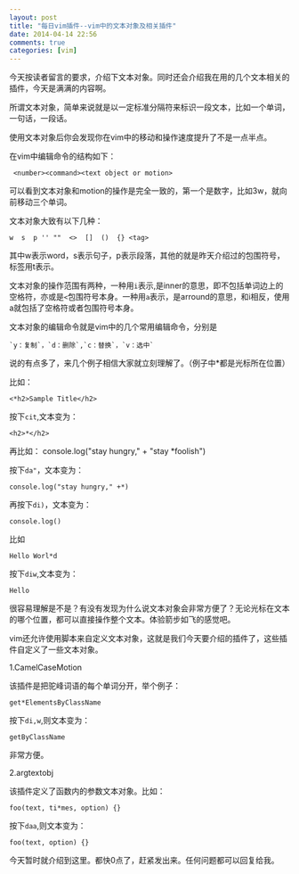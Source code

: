 ```yaml
---
layout: post
title: "每日vim插件--vim中的文本对象及相关插件"
date: 2014-04-14 22:56
comments: true
categories: [vim]
---
```

今天按读者留言的要求，介绍下文本对象。同时还会介绍我在用的几个文本相关的插件，今天是满满的内容啊。

所谓文本对象，简单来说就是以一定标准分隔符来标识一段文本，比如一个单词，一句话，一段话。

使用文本对象后你会发现你在vim中的移动和操作速度提升了不是一点半点。

在vim中编辑命令的结构如下：

	 <number><command><text object or motion>
	 
可以看到文本对象和motion的操作是完全一致的，第一个是数字，比如3w，就向前移动三个单词。

<!--more-->

文本对象大致有以下几种：

	w  s  p '' ""  <>  []  ()  {} <tag>

其中w表示word，s表示句子，p表示段落，其他的就是昨天介绍过的包围符号，标签用t表示。

文本对象的操作范围有两种，一种用`i`表示,是inner的意思，即不包括单词边上的空格符，亦或是`<`包围符号本身。一种用`a`表示，是arround的意思，和i相反，使用a就包括了空格符或者包围符号本身。

文本对象的编辑命令就是vim中的几个常用编辑命令，分别是

	`y：复制`，`d：删除`,`c：替换`，`v：选中`

说的有点多了，来几个例子相信大家就立刻理解了。（例子中*都是光标所在位置）

比如：

	<*h2>Sample Title</h2>

按下`cit`,文本变为：

	<h2>*</h2>
	
再比如：
	console.log("stay hungry," + "stay *foolish")

按下`da"`，文本变为：

	console.log("stay hungry," +*)
	
再按下`di)`，文本变为：

	console.log()

比如

	Hello Worl*d
	
按下`diw`,文本变为：

	Hello


很容易理解是不是？有没有发现为什么说文本对象会非常方便了？无论光标在文本的哪个位置，都可以直接操作整个文本。体验箭步如飞的感觉吧。

vim还允许使用脚本来自定义文本对象，这就是我们今天要介绍的插件了，这些插件自定义了一些文本对象。

1.CamelCaseMotion

该插件是把驼峰词语的每个单词分开，举个例子：
	
	get*ElementsByClassName

按下`di,w`,则文本变为：
	
	getByClassName
	
非常方便。

2.argtextobj

该插件定义了函数内的参数文本对象。比如：
	
	foo(text, ti*mes, option) {}
	
按下`daa`,则文本变为：

	foo(text, option) {}
	
今天暂时就介绍到这里。都快0点了，赶紧发出来。任何问题都可以回复给我。	



	